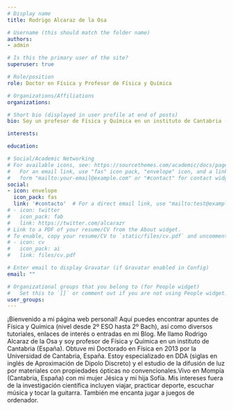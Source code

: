 ```yaml
---
# Display name
title: Rodrigo Alcaraz de la Osa

# Username (this should match the folder name)
authors:
- admin

# Is this the primary user of the site?
superuser: true

# Role/position
role: Doctor en Física y Profesor de Física y Química

# Organizations/Affiliations
organizations:

# Short bio (displayed in user profile at end of posts)
bio: Soy un profesor de Física y Química en un instituto de Cantabria (España).

interests:

education:

# Social/Academic Networking
# For available icons, see: https://sourcethemes.com/academic/docs/page-builder/#icons
#   For an email link, use "fas" icon pack, "envelope" icon, and a link in the
#   form "mailto:your-email@example.com" or "#contact" for contact widget.
social:
- icon: envelope
  icon_pack: fas
  link: '#contacto'  # For a direct email link, use "mailto:test@example.org".
# - icon: twitter
#   icon_pack: fab
#   link: https://twitter.com/alcarazr
# Link to a PDF of your resume/CV from the About widget.
# To enable, copy your resume/CV to `static/files/cv.pdf` and uncomment the lines below.
# - icon: cv
#   icon_pack: ai
#   link: files/cv.pdf

# Enter email to display Gravatar (if Gravatar enabled in Config)
email: ""

# Organizational groups that you belong to (for People widget)
#   Set this to `[]` or comment out if you are not using People widget.
user_groups:
---
```


¡Bienvenido a mi página web personal! Aquí puedes encontrar apuntes de Física y Química (nivel desde 2º ESO hasta 2º Bach), así como diversos tutoriales, enlaces de interés o entradas en mi Blog. Me llamo Rodrigo Alcaraz de la Osa y soy profesor de Física y Química en un instituto de Cantabria (España). Obtuve mi Doctorado en Física en 2013 por la Universidad de Cantabria, España. Estoy especializado en DDA (siglas en inglés de Aproximación de Dipolo Discreto) y el estudio de la difusión de luz por materiales con propiedades ópticas no convencionales.Vivo en Mompía (Cantabria, España) con mi mujer Jésica y mi hija Sofía. Mis intereses fuera de la investigación científica incluyen viajar, practicar deporte, escuchar música y tocar la guitarra. También me encanta jugar a juegos de ordenador.